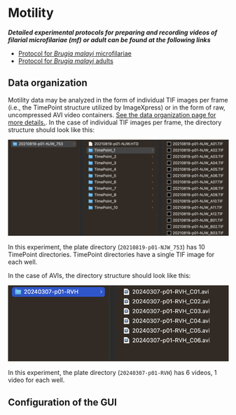 # Motility

***Detailed experimental protocols for preparing and recording videos of filarial microfilariae (mf) or adult can be found at the following links***

- [Protocol for *Brugia malayi* microfilariae](https://protocolexchange.researchsquare.com/article/pex-1916/v2)
- [Protocol for *Brugia malayi* adults](https://protocolexchange.researchsquare.com/article/pex-1918/v2)

## Data organization

Motility data may be analyzed in the form of individual TIF images per frame (i.e., the TimePoint structure utilized by ImageXpress) or in the form of raw, uncompressed AVI video containers. [See the data organization page for more details.](../data_organization.md). In the case of individual TIF images per frame, the directory structure should look like this:

![Structure for individual TIF images](../img/tif_structure.png)

In this experiment, the plate directory (`20210819-p01-NJW_753`) has 10 TimePoint directories. TimePoint directories have a single TIF image for each well.

In the case of AVIs, the directory structure should look like this:

![Structure for individual AVI videos](../img/avi_structure.png)

In this experiment, the plate directory (`20240307-p01-RVH`) has 6 videos, 1 video for each well.

## Configuration of the GUI